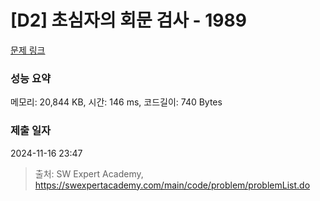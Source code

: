 # [D2] 초심자의 회문 검사 - 1989 

[문제 링크](https://swexpertacademy.com/main/code/problem/problemDetail.do?contestProbId=AV5PyTLqAf4DFAUq) 

### 성능 요약

메모리: 20,844 KB, 시간: 146 ms, 코드길이: 740 Bytes

### 제출 일자

2024-11-16 23:47



> 출처: SW Expert Academy, https://swexpertacademy.com/main/code/problem/problemList.do